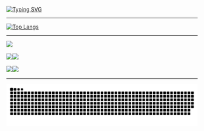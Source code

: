 [![Typing SVG](https://readme-typing-svg.herokuapp.com?color=%2336BCF7&lines=Computer+science+student)](https://git.io/typing-svg)
___
[![Top Langs](https://github-readme-stats.vercel.app/api/top-langs/?username=LIIuko&layout=compact&theme=dark)](https://github.com/anuraghazra/github-readme-stats)
___
![](https://github-profile-summary-cards.vercel.app/api/cards/profile-details?username=LIIuko&theme=2077)

![](https://github-profile-summary-cards.vercel.app/api/cards/most-commit-language?username=LIIuko&theme=2077)![](https://github-profile-summary-cards.vercel.app/api/cards/repos-per-language?username=LIIuko&theme=2077)

![](https://github-profile-summary-cards.vercel.app/api/cards/stats?username=LIIuko&theme=2077)![](https://github-profile-summary-cards.vercel.app/api/cards/productive-time?username=LIIuko&theme=2077)
___
![snake gif](https://github.com/LIIuko/LIIuko/blob/output/github-contribution-grid-snake.svg)
